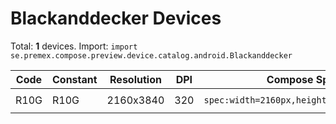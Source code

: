 # Blackanddecker Devices

Total: **1** devices. Import: `import se.premex.compose.preview.device.catalog.android.Blackanddecker`

| Code | Constant | Resolution | DPI | Compose Spec | Preview Usage |
|------|----------|------------|-----|-------------|---------------|
| R10G | R10G | 2160x3840 | 320 | `spec:width=2160px,height=3840px,dpi=320` | `@Preview(device = Blackanddecker.R10G)` |

<!-- Generated automatically. Do not edit manually. -->
